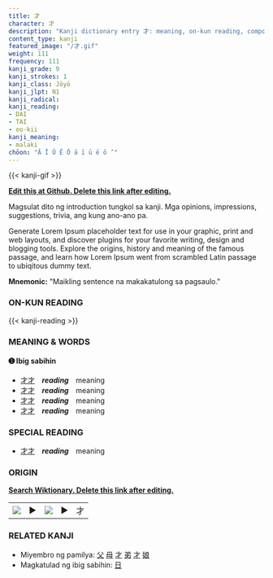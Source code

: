 ```yaml
---
title: 才
character: 才
description: "Kanji dictionary entry 才: meaning, on-kun reading, compounds, origin, related kanji"
content_type: kanji
featured_image: "/才.gif"
weight: 111
frequency: 111
kanji_grade: 9
kanji_strokes: 1
kanji_class: Jōyō
kanji_jlpt: N1
kanji_radical: 
kanji_reading: 
- DAI
- TAI
- oo-kii
kanji_meaning:
- malaki
chōon: "Ā Ī Ū Ē Ō ā ī ū ē ō ’"
---
```

[//]: # (Don't edit the line below. Kanji animated GIF code is automatically generated.)
{{< kanji-gif >}}

[//]: # (Edit below this line.)

**[Edit this at Github. Delete this link after editing.](https://github.com/tim0g/tim/tree/main/content/kanji/才/index.md)**

Magsulat dito ng introduction tungkol sa kanji. Mga opinions, impressions, suggestions, trivia, ang kung ano-ano pa.

Generate Lorem Ipsum placeholder text for use in your graphic, print and web layouts, and discover plugins for your favorite writing, design and blogging tools. Explore the origins, history and meaning of the famous passage, and learn how Lorem Ipsum went from scrambled Latin passage to ubiqitous dummy text.
 
**Mnemonic:** "Maikling sentence na makakatulong sa pagsaulo."

### ON-KUN READING

[//]: # (Don't edit the line below. ON-KUN READING code is automatically generated.)
{{< kanji-reading >}}

### MEANING & WORDS

#### ➊ **Ibig sabihin**
  - [才](../才)[才](../才)　***reading***　meaning
  - [才](../才)[才](../才)　***reading***　meaning
  - [才](../才)[才](../才)　***reading***　meaning
  - [才](../才)[才](../才)　***reading***　meaning

### SPECIAL READING
  - [才](../才)[才](../才)　***reading***　meaning

### ORIGIN

**[Search Wiktionary. Delete this link after editing.](https://wiktionary.org/wiki/才)**
<table class="kanji-table"><tr><td>
<img src="60px-才-bronze.svg.png">
</td><td>▶</td><td>
<img src="60px-才-oracle.svg.png">
</td><td>▶</td>
<td class="kanji-origin">才</td>
</tr></table>

### RELATED KANJI
- Miyembro ng pamilya: [父](../父) [母](../母) [才](../才) [弟](../弟) [才](../才) [娘](../娘)
- Magkatulad ng ibig sabihin: [日](../日)
